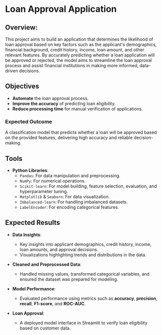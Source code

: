 # Loan Approval Application
## Overview:
This project aims to build an application that determines the likelihood of loan approval based on key factors such as the applicant's demographics, financial background, credit history, income, loan amount, and other relevant features. By accurately predicting whether a loan application will be approved or rejected, the model aims to streamline the loan approval process and assist financial institutions in making more informed, data-driven decisions.
## Objectives
- **Automate** the loan approval process.
- **Improve the accuracy** of predicting loan eligibility.
- **Reduce processing time** for manual verification of applications.

### Expected Outcome
A classification model that predicts whether a loan will be approved based on the provided features, delivering high accuracy and reliable decision-making.

## Tools
- **Python Libraries**:
  - `Pandas`: For data manipulation and preprocessing.
  - `NumPy`: For numerical operations.
  - `Scikit-learn`: For model building, feature selection, evaluation, and hyperparameter tuning.
  - `Matplotlib` & `Seaborn`: For data visualization.
  - `Imbalanced-learn`: For handling imbalanced datasets.
  - `LabelEncoder`: For encoding categorical features.


## Expected Results

- **Data Insights**:
  - Key insights into applicant demographics, credit history, income, loan amounts, and approval decisions.
  - Visualizations highlighting trends and distributions in the data.

- **Cleaned and Preprocessed Data**:
  - Handled missing values, transformed categorical variables, and ensured the dataset was prepared for modeling.

- **Model Performance**:
  - Evaluated performance using metrics such as **accuracy**, **precision**, **recall**, **F1-score**, and **ROC-AUC**.

- **Loan Approval**:
  - A deployed model interface in Streamlit to verify loan eligibility based on customer data.
